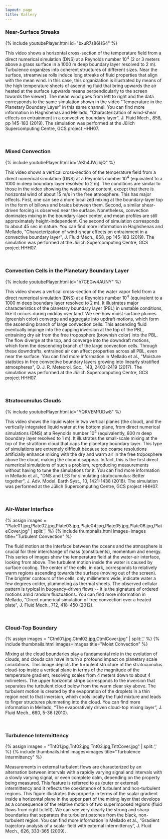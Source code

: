 ```yaml
---
layout: page
title: Gallery
---
```


### Near-Surface Streaks

{% include youtubePlayer.html id="bxuR7s86HS4" %}

This video shows a horizontal cross-section of the temperature field from a direct numerical simulation (DNS) at a Reynolds number 10<sup>4</sup> (2 or 3 meters above a grass surface in a 1000 m deep boundary layer resolved to 2 m). Turbulence organizes into coherent structures of different sizes. Near the surface, streamwise rolls induce long streaks of fluid properties that align with the mean wind. In this case, this organization is illustrated by means of the high temperature sheets of ascending fluid that bring upwards the air heated at the surface (upwards means perpendicularly to the screen towards the viewer). The mean wind goes from left to right and the data corresponds to the same simulation shown in the video "Temperature in the Planetary Boundary Layer" in this same channel. You can find more information in Haghshenas and Mellado, "Characterization of wind-shear effects on entrainment in a convective boundary layer", J. Fluid Mech., 858, pp 145-183 (2019). The simulation was performed at the Jülich Supercomputing Centre, GCS project HHH07.

<br>

### Mixed Convection

{% include youtubePlayer.html id="AKh4JWjibjQ" %}

This video shows a vertical cross-section of the temperature field from a direct numerical simulation (DNS) at a Reynolds number 10<sup>4</sup> (equivalent to a 1000 m deep boundary layer resolved to 2 m). The conditions are similar to those in the video showing the water vapor content, except that there is horizontal wind of about 15 m/s in the free atmosphere. This has major effects. First, one can see a more localized mixing at the boundary-layer top in the form of billows and braids between them. Second, a similar shear-driven forcing is observed near the surface. Nonetheless, convection dominates mixing in the boundary-layer center, and mean profiles are still approximately height-independent. One second of simulation corresponds to about 45 sec in nature. You can find more information in Haghshenas and Mellado, "Characterization of wind-shear effects on entrainment in a convective boundary layer", J. Fluid Mech., 858, pp 145-183 (2019). The simulation was performed at the Jülich Supercomputing Centre, GCS project HHH07.

<br>

### Convection Cells in the Planetary Boundary Layer

{% include youtubePlayer.html id="h7CEGw4AUNY" %}

This video shows a vertical cross-section of the water vapor field from a direct numerical simulation (DNS) at a Reynolds number 10<sup>4</sup> (equivalent to a 1000 m deep boundary layer resolved to 2 m). It illustrates major characteristics of the planetary boundary layer (PBL) in unstable conditions, like it occurs during midday over land. We see how moist surface plumes (greenish color) converge and aggregate into updraft motions, which form the ascending branch of large convection cells. This ascending fluid eventually impinge into the capping inversion at the top of the PBL, entraining dry air from the free troposphere (brownish color) into the PBL. The flow diverge at the top, and converge into the downdraft motions, which form the descending branch of the large convection cells. Through these downdrafts, entrained air can affect properties across all PBL, even near the surface. You can find more information in Mellado et al., "Moisture statistics in free convective boundary layers growing into linearly stratified atmospheres", Q. J. R. Meteorol. Soc., 143, 2403-2419 (2017).  The simulation was performed at the Jülich Supercomputing Centre, GCS project HHH07.

<br>

### Stratocumulus Clouds

{% include youtubePlayer.html id="YQKVEMfUDw8" %}

This video shows the liquid water in two vertical planes (the cloud), and the vertically integrated liquid water at the bottom plane, from direct numerical simulations (DNS) at a Reynolds number 10<sup>4</sup> (equivalently, 800 m deep boundary layer resolved to 1 m). It illustrates the small-scale mixing at the top of the stratiform cloud that caps the planetary boundary layer. This type of simulations are extremely difficult because too coarse resolutions artificially enhance mixing with the dry and warm air in the free troposphere above the cloud, making the cloud disappear. In fact, this is the first direct numerical simulations of such a problem, reproducing measurements without having to tune the simulations for it. You can find more information in Mellado et al., "DNS and LES for simulating stratocumulus: Better together", J. Adv. Model. Earth Syst., 10, 1421-1438 (2018).  The simulation was performed at the Jülich Supercomputing Centre, GCS project HHH07.

<br>

### Air-Water Interface

{% assign images = "Plate01.jpg,Plate02.jpg,Plate03.jpg,Plate04.jpg,Plate05.jpg,Plate06.jpg,PlateCover.jpg" | split:',' %}
{% include thumbnails.html
  images=images
  title="Turbulent Convection"
  %}

The fluid motion at the interface between the oceans and the atmosphere is crucial for their interchange of mass (constituents), momentum and energy. This series of images show the temperature field at the water-air interface, looking from above. The turbulent motion inside the water is caused by surface cooling. The center of the cells, in dark, corresponds to relatively warm regions ascending towards the surface (moving out of the screen). The brighter contours of the cells, only millimeters wide, indicate water a few degrees colder, plummeting as thermal sheets. The observed cellular pattern is typical in buoyancy-driven flows -- it is the signature of ordered motions amid random fluctuations. You can find more information in Mellado, "Direct numerical simulation of free convection over a heated plate", J. Fluid Mech., 712, 418-450 (2012).

<br>

### Cloud-Top Boundary

{% assign images = "Ctml01.jpg,Ctml02.jpg,CtmlCover.jpg" | split:',' %}
{% include thumbnails.html
  images=images
  title="Moist Convection"
  %}

Mixing at the cloud boundaries play a fundamental role in the evolution of clouds, and clouds can have in turn a profound impact on planetary scale circulations. This image depicts the turbulent structure of the stratocumulus cloud-top inside a vertical plane in terms of the magnitude of the temperature gradient,  resolving scales from 4 meters down to  about 4 milimeters. The upper horizontal stripe corresponds to the inversion that separates the turbulent cloud below from the warm clear sky above. The turbulent motion is created by the evaporation of the droplets in a thin region next to that inversion, which cools locally the fluid mixture and leads to finger structures plummeting into the cloud. You can find more information in Mellado, “The evaporatively driven cloud-top mixing layer”, J. Fluid Mech., 660, 5-36 (2010).

<br>

### Turbulence Intermittency

{% assign images = "Tnt01.jpg,Tnt02.jpg,Tnt03.jpg,TntCover.jpg" | split:',' %}
{% include thumbnails.html
  images=images
  title="Turbulence Intermittency"
  %}

Measurements in external turbulent flows are characterized by an alternation between intervals with a rapidly varying signal and intervals with a slowly varying signal, or even complete calm, depending on the property being measured. This feature is referred to as (outer or external) intermittency and it reflects the coexistence of turbulent and non-turbulent regions. This figure illustrates this property in terms of the scalar gradient inside a horizontal plane in the upper part of the mixing layer that develops as a consequence of the relative motion of two superimposed regions (fluid flows from right to left). We can see very clearly the strong and sharp boundaries that separates the turbulent patches from the black, non-turbulent region. You can find more information in Mellado et al., “Gradient trajectory analysis of a scalar field with external intermittency”, J. Fluid Mech., 626, 333-365 (2009).
